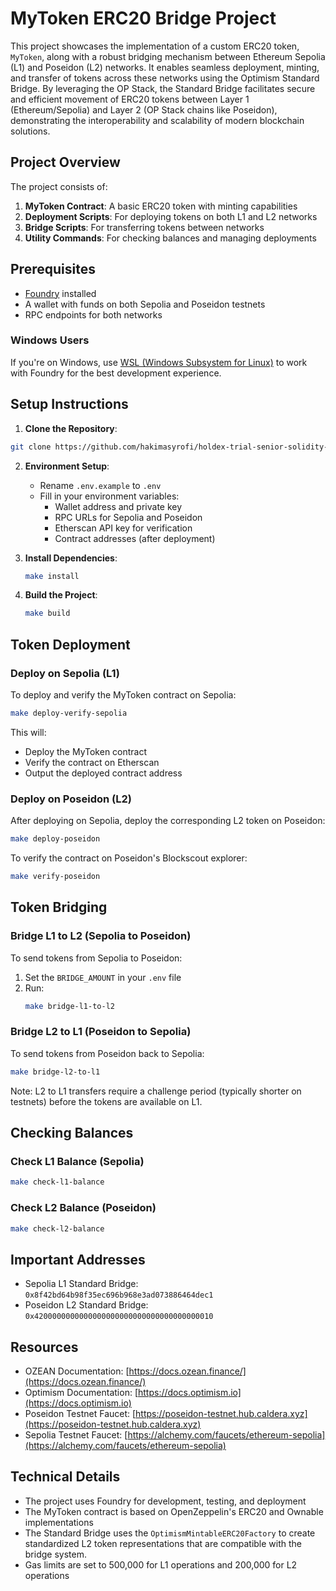 # MyToken ERC20 Bridge Project

This project showcases the implementation of a custom ERC20 token, `MyToken`, along with a robust bridging mechanism between Ethereum Sepolia (L1) and Poseidon (L2) networks. It enables seamless deployment, minting, and transfer of tokens across these networks using the Optimism Standard Bridge. By leveraging the OP Stack, the Standard Bridge facilitates secure and efficient movement of ERC20 tokens between Layer 1 (Ethereum/Sepolia) and Layer 2 (OP Stack chains like Poseidon), demonstrating the interoperability and scalability of modern blockchain solutions.

## Project Overview

The project consists of:

1. **MyToken Contract**: A basic ERC20 token with minting capabilities
2. **Deployment Scripts**: For deploying tokens on both L1 and L2 networks
3. **Bridge Scripts**: For transferring tokens between networks
4. **Utility Commands**: For checking balances and managing deployments

## Prerequisites

- [Foundry](https://book.getfoundry.sh/getting-started/installation) installed
- A wallet with funds on both Sepolia and Poseidon testnets
- RPC endpoints for both networks

### Windows Users

If you're on Windows, use [WSL (Windows Subsystem for Linux)](https://learn.microsoft.com/en-us/windows/wsl/install) to work with Foundry for the best development experience.

## Setup Instructions

1. **Clone the Repository**:

```bash
git clone https://github.com/hakimasyrofi/holdex-trial-senior-solidity-engineer
```

2. **Environment Setup**:

   - Rename `.env.example` to `.env`
   - Fill in your environment variables:
     - Wallet address and private key
     - RPC URLs for Sepolia and Poseidon
     - Etherscan API key for verification
     - Contract addresses (after deployment)

3. **Install Dependencies**:

   ```bash
   make install
   ```

4. **Build the Project**:
   ```bash
   make build
   ```

## Token Deployment

### Deploy on Sepolia (L1)

To deploy and verify the MyToken contract on Sepolia:

```bash
make deploy-verify-sepolia
```

This will:

- Deploy the MyToken contract
- Verify the contract on Etherscan
- Output the deployed contract address

### Deploy on Poseidon (L2)

After deploying on Sepolia, deploy the corresponding L2 token on Poseidon:

```bash
make deploy-poseidon
```

To verify the contract on Poseidon's Blockscout explorer:

```bash
make verify-poseidon
```

## Token Bridging

### Bridge L1 to L2 (Sepolia to Poseidon)

To send tokens from Sepolia to Poseidon:

1. Set the `BRIDGE_AMOUNT` in your `.env` file
2. Run:
   ```bash
   make bridge-l1-to-l2
   ```

### Bridge L2 to L1 (Poseidon to Sepolia)

To send tokens from Poseidon back to Sepolia:

```bash
make bridge-l2-to-l1
```

Note: L2 to L1 transfers require a challenge period (typically shorter on testnets) before the tokens are available on L1.

## Checking Balances

### Check L1 Balance (Sepolia)

```bash
make check-l1-balance
```

### Check L2 Balance (Poseidon)

```bash
make check-l2-balance
```

## Important Addresses

- Sepolia L1 Standard Bridge: `0x8f42bd64b98f35ec696b968e3ad073886464dec1`
- Poseidon L2 Standard Bridge: `0x4200000000000000000000000000000000000010`

## Resources

- OZEAN Documentation: [https://docs.ozean.finance/](https://docs.ozean.finance/)
- Optimism Documentation: [https://docs.optimism.io](https://docs.optimism.io)
- Poseidon Testnet Faucet: [https://poseidon-testnet.hub.caldera.xyz](https://poseidon-testnet.hub.caldera.xyz)
- Sepolia Testnet Faucet: [https://alchemy.com/faucets/ethereum-sepolia](https://alchemy.com/faucets/ethereum-sepolia)

## Technical Details

- The project uses Foundry for development, testing, and deployment
- The MyToken contract is based on OpenZeppelin's ERC20 and Ownable implementations
- The Standard Bridge uses the `OptimismMintableERC20Factory` to create standardized L2 token representations that are compatible with the bridge system.
- Gas limits are set to 500,000 for L1 operations and 200,000 for L2 operations
